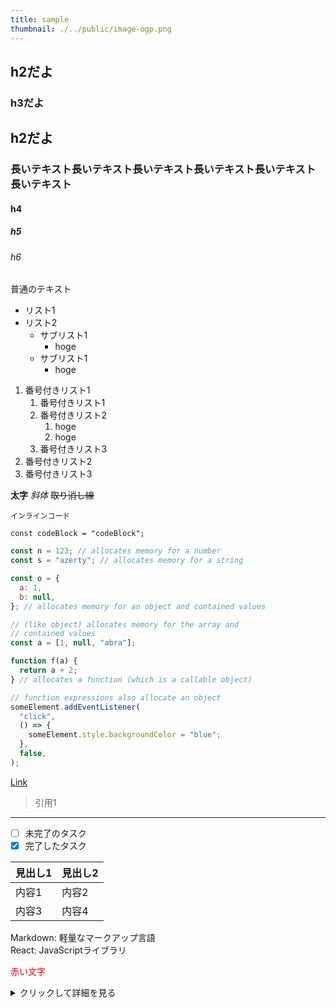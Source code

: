 ```yaml
---
title: sample
thumbnail: ./../public/image-ogp.png
---
```


## h2だよ
### h3だよ
## h2だよ
### 長いテキスト長いテキスト長いテキスト長いテキスト長いテキスト長いテキスト
#### h4
##### h5
###### h6

普通のテキスト

- リスト1
- リスト2
  - サブリスト1
    - hoge
  - サブリスト1
    - hoge

1. 番号付きリスト1
   1. 番号付きリスト1
   2. 番号付きリスト2
      1. hoge
      2. hoge
   3. 番号付きリスト3
2. 番号付きリスト2
3. 番号付きリスト3

**太字**
*斜体*
~~取り消し線~~

`インラインコード`

```
const codeBlock = "codeBlock";
```

```javascript
const n = 123; // allocates memory for a number
const s = "azerty"; // allocates memory for a string

const o = {
  a: 1,
  b: null,
}; // allocates memory for an object and contained values

// (like object) allocates memory for the array and
// contained values
const a = [1, null, "abra"];

function f(a) {
  return a + 2;
} // allocates a function (which is a callable object)

// function expressions also allocate an object
someElement.addEventListener(
  "click",
  () => {
    someElement.style.backgroundColor = "blue";
  },
  false,
);
```

[Link](/test)

> 引用1

---

- [ ] 未完了のタスク
- [x] 完了したタスク

| 見出し1 | 見出し2 |
|---------|---------|
| 内容1   | 内容2   |
| 内容3   | 内容4   |


Markdown:  軽量なマークアップ言語  
React: JavaScriptライブラリ

<span style="color: red;">赤い文字</span>
 
[^1]: 注釈です。

<details>
  <summary>クリックして詳細を見る</summary>
  詳細な説明がここに入ります。
</details>

